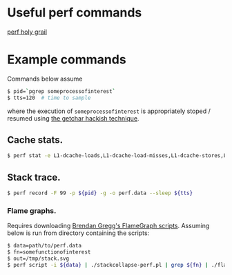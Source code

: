 # Useful perf commands

[perf holy grail](http://www.brendangregg.com/perf.html)

# Example commands

Commands below assume

```bash
$ pid=`pgrep someprocessofinterest`
$ tts=120  # time to sample
```

where the execution of `someprocessofinterest` is appropriately stoped / resumed
using [the getchar hackish
technique](https://yunmingzhang.wordpress.com/2015/06/28/a-quick-tutorial-to-perf/).

## Cache stats.

```bash
$ perf stat -e L1-dcache-loads,L1-dcache-load-misses,L1-dcache-stores,L2-loads,L2-load-misses,L2-stores,LLC-loads,LLC-load-misses,LLC-stores,LLC-prefetches -p $pid sleep ${tts}
```

## Stack trace.
```bash
$ perf record -F 99 -p ${pid} -g -o perf.data --sleep ${tts}
```

### Flame graphs.

Requires downloading [Brendan Gregg's FlameGraph scripts](github.com/brendangregg/FlameGraph). Assuming below is run from directory containing the scripts:

```bash
$ data=path/to/perf.data
$ fn=somefunctionofinterest
$ out=/tmp/stack.svg
$ perf script -i ${data} | ./stackcollapse-perf.pl | grep ${fn} | ./flamegraph.pl > ${out}
```
